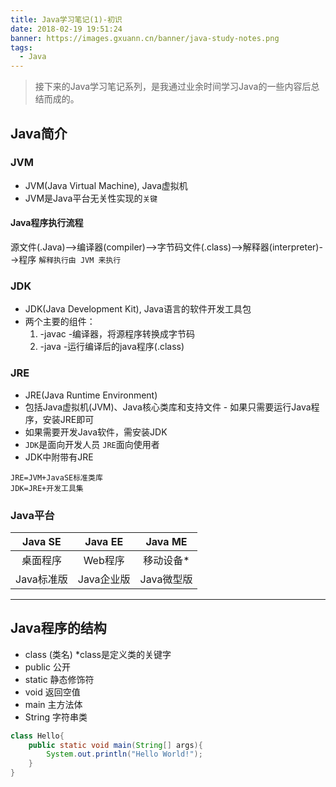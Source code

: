 ```yaml
---
title: Java学习笔记(1)-初识
date: 2018-02-19 19:51:24
banner: https://images.gxuann.cn/banner/java-study-notes.png
tags:
  - Java
---
```


>接下来的Java学习笔记系列，是我通过业余时间学习Java的一些内容后总结而成的。

## Java简介
### JVM
- JVM(Java Virtual Machine), Java虚拟机
- JVM是Java平台无关性实现的`关键`

#### Java程序执行流程
源文件(.Java)-->编译器(compiler)-->字节码文件(.class)-->解释器(interpreter)-->程序
`解释执行由 JVM 来执行`

### JDK
- JDK(Java Development Kit), Java语言的软件开发工具包
- 两个主要的组件：
    1. -javac -编译器，将源程序转换成字节码
    2. -java -运行编译后的java程序(.class)

### JRE
- JRE(Java Runtime Environment)
- 包括Java虚拟机(JVM)、Java核心类库和支持文件 - 如果只需要运行Java程序，安装JRE即可
- 如果需要开发Java软件，需安装JDK
- `JDK`是面向开发人员 `JRE`面向使用者
- JDK中附带有JRE

```
JRE=JVM+JavaSE标准类库
JDK=JRE+开发工具集
```

### Java平台
Java SE | Java EE | Java ME
:-: | :-: | :-:
桌面程序 | Web程序 | 移动设备*
Java标准版 | Java企业版 | Java微型版

---

## Java程序的结构
- class (类名) \*class是定义类的关键字
- public 公开
- static 静态修饰符
- void 返回空值
- main 主方法体
- String 字符串类
```java
class Hello{
    public static void main(String[] args){
        System.out.println("Hello World!");
    }
}

```
